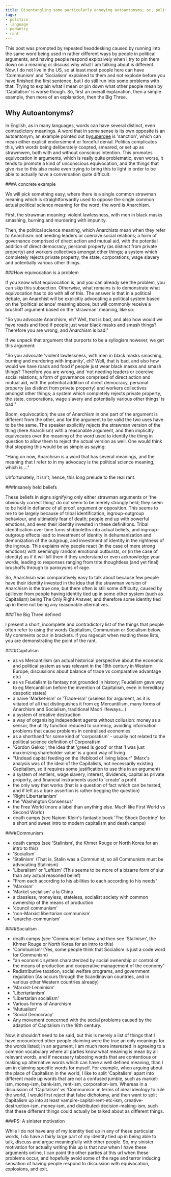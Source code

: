 ```yaml
---
title: Disentangling some particularly annoying autoantonyms; or, politics, the mind killer
tags:
- politics
- language
- pedantry
- rant
---
```


This post was prompted by repeated headdesking caused by running into the same word being used in rather different ways by people in political arguments, and having people respond explosively when I try to pin them down on a meaning or discuss why what I am talking about is different. Now, I do not live in the US, so at least most people here can have 'Communism' and 'Socialism' explained to them and not explode before you have finished the first sentence, but I do still run into some problems with that. Trying to explain what I mean or pin down what other people mean by 'Capitalism' is worse though. So, first an overall explanation, then a simple example, then more of an explanation, then the Big Three.

Why Autoantonyms?
-----------------

In English, as in many languages, words can have several distinct, even contradictory meanings. A word that in some sense is its own opposite is an autoantonym; an example pointed out by[supergee](http://supergee.livejournal.com/2645438.html) is 'sanction', which can mean either explicit endorsement or forceful denial. Politics complicates this, with words being deliberately coopted, smeared, or set up as strawmwen, both with and without conscious intention. This promotes equivocation in arguments, which is really quite problematic; even worse, it tends to promote a kind of unconscious equivocation, and the things that give rise to this also make even trying to bring this to light in order to be able to actually have a conversation quite difficult.

###A concrete example

We will pick something easy, where there is a single common strawman meaning which is straightforwardly used to oppose the single common actual political science meaning for the word; the word is Anarchism.

First, the strawman meaning: violent lawlessness, with men in black masks smashing, burning and murdering with impunity.

Then, the political science meaning, which Anarchists mean when they refer to Anarchism: not needing leaders or coercive social relations; a form of governance comprised of direct action and mutual aid, with the potential addition of direct democracy, personal property (as distinct from private property) and workers collectives amongst other things; a system which completely rejects private property, the state, corporations, wage slavery and potentially various other things.

###How equivocation is a problem

If you know what equivocation is, and you can already see the problem, you can skip this subsection. Otherwise,  what remains is to demonstrate what equivocation has to do with all of this. The answer is that in a political debate, an Anarchist will be explicitly advocating a political system based on the 'political science' meaning above, but will commonly receive a brushoff argument based on the 'strawman' meaning, like so:

"So you advocate Anarchism, eh? Well, that is bad, and also how would we have roads and food if people just wear black masks and smash things? Therefore you are wrong, and Anarchism is bad."

If we unpack that argument that purports to be a syllogism however, we get this argument:

"So you advocate 'violent lawlessness, with men in black masks smashing, burning and murdering with impunity', eh? Well, that is bad, and also how would we have roads and food if people just wear black masks and smash things? Therefore you are wrong, and 'not needing leaders or coercive social relations; a form of governance comprised of direct action and mutual aid, with the potential addition of direct democracy, personal property (as distinct from private property) and workers collectives amongst other things; a system which completely rejects private property, the state, corporations, wage slavery and potentially various other things' is bad."

Boom, equivocation; the use of Anarchism in one part of the argument is different from the other, and for the argument to be valid the two uses have to be the same. The speaker explicitly rejects the strawman version of the thing (here Anarchism) with a reasonable argument, and then implicitly equivocates over the meaning of the word used to identify the thing in question to allow them to reject the actual version as well. One would think that stopping this would be as simple as saying:

"Hang on now, Anarchism is a word that has several meanings, and the meaning that I refer to in my advocacy is the political science meaning, which is ..."

Unfortunately, it isn't; hence, this long prelude to the real rant.

###Insanely held beliefs

These beliefs in signs signifying only either strawman arguments or 'the obviously correct thing' do not seem to be merely strongly held; they seem to be held in defiance of all proof, argument or opposition. This seems to me to be largely because of tribal identification, ingroup-outgroup behaviour, and ultimately fear of death; people end up with powerful emotions, and even their identity invested in these definitions. Tribal identification over time turns shibboleths into actual beliefs, and ingroup-outgroup effects lead to investment of identity in dehumanization and demonization of the outgroup, and investment of identity in the rightness of the ingroup. This explains why people react (in the case of mere strong emotions) with seemingly random emotional outbursts, or (in the case of identity) as if it will kill them if they understand or even acknowledge your words, leading to responses ranging from trite thoughtless (and yet final) brushoffs through to paroxysms of rage.

So, Anarchism was comparatively easy to talk about because few people have their identity invested in the idea that the strawman version of Anarchism is the true one, but there often is still some difficulty, caused by spillover from people having identity tied up in some other system (such as Capitalism) being The Only Right Answer, and therefore some identity tied up in there not being any reasonable alternatives.

###The Big Three defined

I present a short, incomplete and contradictory list of the things that people often refer to using the words Capitalism, Communism or Socialism below. My comments occur in brackets. If you ragequit when reading these lists, you are demonstrating the point of the rant.

####Capitalism
- as vs Mercantilism (an actual historical perspective about the economic and political system as was relevant in the 18th century in Western Europe; discussions about balance of trade vs comparative advantage etc)
- as vs Feudalism (a fantasy not grounded in history; Feudalism gave way to eg Mercantilism before the invention of Capitalism, even in hereditary despotic states)
- a naive 'Market-ism' or 'Trade-ism' (useless for argument, as it is vitiated of all that distinguishes it from eg Mercantilism, many forms of Anarchism and Socialism, traditional Maori lifeways...)
- a system of creative destruction
- a way of organising independent agents without collusion: money as a sensor, the utility function reduced to currency, avoiding information problems that cause problems in centralised economies
- as a shorthand for some kind of 'corporatism' - usually not related to the political science definition of Corporatism
- 'Gordon Gekko'; the idea that 'greed is good' or that 'I was just maximizing shareholder value' is a good way of living
- "Undead capital feeding on the lifeblood of living labour" (Marx's analysis was of the ideal of the Capitalists, not necessarily existing Capitalism, so it requires some justification to use this in an argument)
- a system of rentiers, wage slavery, interest, dividends, capital as private property, and financial instruments used to 'create' a profit
- the only way that works (that is a question of fact which can be tested, and if left as a bare assertion is rather begging the question)
- 'Right Libertarianism'
- the 'Washington Consensus'
- the Free World (more a label than anything else. Much like First World vs Second World)
- death camps (see Naiomi Klein's fantastic book 'The Shock Doctrine' for a short and sweet intro to modern capitalism and death camps)


####Communism
- death camps (see 'Stalinism', the Khmer Rouge or North Korea for an intro to this)
- 'Socialism'
- 'Stalinism' (That is, Stalin was a Communist, so all Communists must be advocating Stalinism)
- 'Liberalism' or 'Leftism' (This seems to be more of a bizarre form of slur than any actual reasoned belief)
- "From each according to his abilities to each according to his needs"
- 'Marxism'
- 'Market socialism' a la China
- a classless, moneyless, stateless, socialist society with common ownership of the means of production
- 'council communism'
- 'non-Marxist libertarian communism'
- 'anarcho-communism'


####Socialism
- death camps (see 'Communism' below, and then see 'Stalinism', the Khmer Rouge or North Korea for an intro to this)
- 'Communism' (Yes, some people think that Socialism is just a code word for Communism)
- "an economic system characterized by social ownership or control of the means of production and cooperative management of the economy"
- Redistributive taxation, social welfare programs, and government regulation (As occurs through the Scandinavian countries, and in various other Western countries already)
- 'Marxist-Lenninism'
- 'Libertarianism'
- 'Libertarian socialism'
- Various forms of Anarchism
- 'Mutualism'
- 'Social Democracy'
- Any movement concerned with the social problems caused by the adaption of Capitalism in the 18th century.


Now, it shouldn't need to be said, but this is merely a list of things that I have encountered other people claiming were the true an only meanings for the words listed; in an argument, I am much more interested in agreeing to a common vocabulary where all parties know what meaning is mean by all relevant words, and if necessary tabooing words that are contentious or making up alternative words which can have a well defined meaning, than I am in claiming specific words for myself. For example, when arguing about the place of Capitalism in the world, I like to split 'Capitalism' apart into different made up words that are not a confused jumble, such as market-ism, money-ism, bank-ism, rent-ism, corporation-ism. Whereas in a discussion of 'Capitalism' vs 'Communism' in terms of ideal ideology to rule the world, I would first reject that false dichotomy, and then want to split Capitalism up into at least vampire-capital-rent-etc-ism, creative-destruction-ism, money-ism, and distributed-decision-making-ism, such that these different things could actually be talked about as different things.

###PS: A sinister motivation

While I do not have any of my identity tied up in any of these particular words, I do have a fairly large part of my identity tied up in being able to talk, discuss and argue meaningfully with other people. So, my sinister motivation for actually writing this up is that now when I have these arguments online, I can point the other parties at this url when these problems occur, and hopefully avoid some of the rage and terror inducing sensation of having people respond to discussion with equivocation, explosions, and exit.

